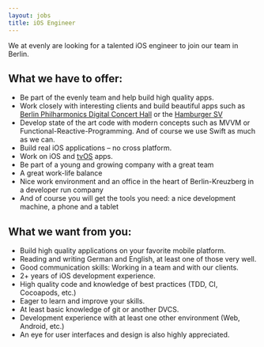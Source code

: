 ```yaml
---
layout: jobs
title: iOS Engineer
--- 
```


We at evenly are looking for a talented iOS engineer to join our team in Berlin.
    
## What we have to offer:

- Be part of the evenly team and help build high quality apps.
- Work closely with interesting clients and build beautiful apps such as [Berlin Philharmonics Digital Concert Hall](/projects/digital-concert-hall/) or the [Hamburger SV](/projects/hsv/)
- Develop state of the art code with modern concepts such as MVVM or Functional-Reactive-Programming. And of course we use Swift as much as we can.
- Build real iOS applications – no cross platform.
- Work on iOS and [tvOS](/projects/digital-concert-hall-tvos/) apps.
- Be part of a young and growing company with a great team
- A great work-life balance
- Nice work environment and an office in the heart of Berlin-Kreuzberg in a developer run company
- And of course you will get the tools you need: a nice development machine, a phone and a tablet

## What we want from you:

 - Build high quality applications on your favorite mobile platform.
 - Reading and writing German and English, at least one of those very well.
 - Good communication skills: Working in a team and with our clients.
 - 2+ years of iOS development experience.
 - High quality code and knowledge of best practices (TDD, CI, Cocoapods, etc.)
 - Eager to learn and improve your skills.
 - At least basic knowledge of git or another DVCS.
 - Development experience with at least one other environment (Web, Android, etc.)
 - An eye for user interfaces and design is also highly appreciated.

